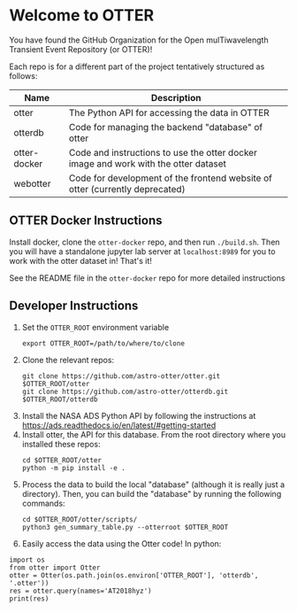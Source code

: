 # Welcome to OTTER

You have found the GitHub Organization for the Open mulTiwavelength Transient Event Repository (or OTTER)!

Each repo is for a different part of the project tentatively structured as follows:

| Name | Description |
|-----------------------|---------------------------------|
| otter | The Python API for accessing the data in OTTER |
| otterdb | Code for managing the backend "database" of otter |
| otter-docker | Code and instructions to use the otter docker image and work with the otter dataset |
| webotter | Code for development of the frontend website of otter (currently deprecated) |

## OTTER Docker Instructions
Install docker, clone the `otter-docker` repo, and then run `./build.sh`. Then you will have a standalone
jupyter lab server at `localhost:8989` for you to work with the otter dataset in! That's it!

See the README file in the `otter-docker` repo for more detailed instructions

## Developer Instructions
1. Set the `OTTER_ROOT` environment variable
   ```
   export OTTER_ROOT=/path/to/where/to/clone
   ```
2. Clone the relevant repos:
   ```
   git clone https://github.com/astro-otter/otter.git $OTTER_ROOT/otter
   git clone https://github.com/astro-otter/otterdb.git $OTTER_ROOT/otterdb
   ```
3. Install the NASA ADS Python API by following the instructions at https://ads.readthedocs.io/en/latest/#getting-started
4. Install otter, the API for this database. From
   the root directory where you installed these repos:
   ```
   cd $OTTER_ROOT/otter
   python -m pip install -e .
   ```
5. Process the data to build the local "database" (although it is really just a directory).
   Then, you can build the "database" by running the
   following commands:
   ```
   cd $OTTER_ROOT/otter/scripts/
   python3 gen_summary_table.py --otterroot $OTTER_ROOT
   ```
6. Easily access the data using the Otter code! In python:
  ```
  import os
  from otter import Otter
  otter = Otter(os.path.join(os.environ['OTTER_ROOT'], 'otterdb', '.otter'))
  res = otter.query(names='AT2018hyz')
  print(res)
  ```
